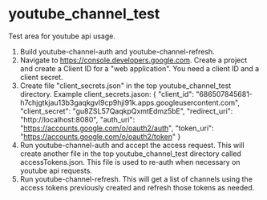 youtube_channel_test
====================

Test area for youtube api usage.


1. Build youtube-channel-auth and youtube-channel-refresh.
2. Navigate to https://console.developers.google.com.  Create a project and create a Client ID for a "web application".  You need a client ID and a client secret.
3. Create file "client_secrets.json" in the top youtube_channel_test directory.
   Example client_secrets.jason:
{
    "client_id": "686507845681-h7chjgtkjau13b3gaqkgvl9cp9hji91k.apps.googleusercontent.com",
    "client_secret": "gu8ZSL57QaqkpQxmtEdmz5bE",
    "redirect_uri": "http://localhost:8080",
    "auth_uri": "https://accounts.google.com/o/oauth2/auth",
    "token_uri": "https://accounts.google.com/o/oauth2/token"
}
4. Run youtube-channel-auth and accept the access request.  This will create another file in the top youtube_channel_test directory called accessTokens.json.  This file is used to re-auth when necessary on youtube api requests.
5. Run youtube-channel-refresh.  This will get a list of channels using the access tokens previously created and refresh those tokens as needed.

